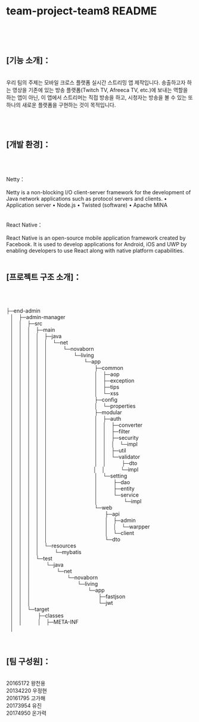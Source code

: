 team-project-team8 README
======================
<br> 
<br> 
<br> 

[기능 소개]：
-------------
<br> 
우리 팀의 주제는 모바일 크로스 플랫폼 실시간 스트리밍 앱 제작입니다. 송출하고자 하는 영상을 기존에 있는 방송 플랫폼(Twitch TV, Afreeca TV, etc.)에 보내는 역할을 하는 앱이 아닌, 이 앱에서 스트리머는 직접 방송을 하고, 시청자는 방송을 볼 수 있는 또 하나의 새로운 플랫폼을 구현하는 것이 목적입니다.
<br> 
<br> 
<br> 
<br> 

[개발 환경]：
----------
<br> 
<br> 
<br> 
Netty：
<br> 
<br> 
Netty is a non-blocking I/O client-server framework for the development of Java network applications such as protocol servers and clients. 
•	Application server
•	Node.js
•	Twisted (software)
•	Apache MINA
<br> 
<br> 
<br> 
React Native：
<br> 
<br> 
React Native is an open-source mobile application framework created by Facebook. It is used to develop applications for Android, iOS and UWP by enabling developers to use React along with native platform capabilities.
<br> 
<br> 

[프로젝트 구조 소개]：
--------------------
<br> 
<br> 
<br> 

<a>
<a>
├─end-admin<br>&#8194
│&#8194&#8194├─admin-manager<br>&#8194
│&#8194&#8194│&#8194&#8194├─src<br>&#8194
│&#8194&#8194│&#8194&#8194│&#8194&#8194├─main<br>&#8194
│&#8194&#8194│&#8194&#8194│&#8194&#8194│&#8194&#8194├─java<br>&#8194
│&#8194&#8194│&#8194&#8194│&#8194&#8194│&#8194&#8194│&#8194&#8194└─net<br>&#8194
│&#8194&#8194│&#8194&#8194│&#8194&#8194│&#8194&#8194│&#8194&#8194&#8194&#8194&#8194&#8194└─novaborn<br>&#8194
│&#8194&#8194│&#8194&#8194│&#8194&#8194│&#8194&#8194│&#8194&#8194&#8194&#8194&#8194&#8194&#8194&#8194&#8194&#8194└─living<br>&#8194
│&#8194&#8194│&#8194&#8194│&#8194&#8194│&#8194&#8194│&#8194&#8194&#8194&#8194&#8194&#8194&#8194&#8194&#8194&#8194&#8194&#8194&#8194&#8194└─app<br>&#8194
│&#8194&#8194│&#8194&#8194│&#8194&#8194│&#8194&#8194│&#8194&#8194&#8194&#8194&#8194&#8194&#8194&#8194&#8194&#8194&#8194&#8194&#8194&#8194&#8194&#8194&#8194&#8194├─common<br>&#8194
│&#8194&#8194│&#8194&#8194│&#8194&#8194│&#8194&#8194│&#8194&#8194&#8194&#8194&#8194&#8194&#8194&#8194&#8194&#8194&#8194&#8194&#8194&#8194&#8194&#8194&#8194&#8194│&#8194&#8194├─aop<br>&#8194
│&#8194&#8194│&#8194&#8194│&#8194&#8194│&#8194&#8194│&#8194&#8194&#8194&#8194&#8194&#8194&#8194&#8194&#8194&#8194&#8194&#8194&#8194&#8194&#8194&#8194&#8194&#8194│&#8194&#8194├─exception<br>&#8194
│&#8194&#8194│&#8194&#8194│&#8194&#8194│&#8194&#8194│&#8194&#8194&#8194&#8194&#8194&#8194&#8194&#8194&#8194&#8194&#8194&#8194&#8194&#8194&#8194&#8194&#8194&#8194│&#8194&#8194├─tips<br>&#8194
│&#8194&#8194│&#8194&#8194│&#8194&#8194│&#8194&#8194│&#8194&#8194&#8194&#8194&#8194&#8194&#8194&#8194&#8194&#8194&#8194&#8194&#8194&#8194&#8194&#8194&#8194&#8194│&#8194&#8194└─xss<br>&#8194
│&#8194&#8194│&#8194&#8194│&#8194&#8194│&#8194&#8194│&#8194&#8194&#8194&#8194&#8194&#8194&#8194&#8194&#8194&#8194&#8194&#8194&#8194&#8194&#8194&#8194&#8194&#8194├─config<br>&#8194
│&#8194&#8194│&#8194&#8194│&#8194&#8194│&#8194&#8194│&#8194&#8194&#8194&#8194&#8194&#8194&#8194&#8194&#8194&#8194&#8194&#8194&#8194&#8194&#8194&#8194&#8194&#8194│&#8194&#8194└─properties<br>&#8194
│&#8194&#8194│&#8194&#8194│&#8194&#8194│&#8194&#8194│&#8194&#8194&#8194&#8194&#8194&#8194&#8194&#8194&#8194&#8194&#8194&#8194&#8194&#8194&#8194&#8194&#8194&#8194├─modular<br>&#8194
│&#8194&#8194│&#8194&#8194│&#8194&#8194│&#8194&#8194│&#8194&#8194&#8194&#8194&#8194&#8194&#8194&#8194&#8194&#8194&#8194&#8194&#8194&#8194&#8194&#8194&#8194&#8194│&#8194&#8194├─auth<br>&#8194
│&#8194&#8194│&#8194&#8194│&#8194&#8194│&#8194&#8194│&#8194&#8194&#8194&#8194&#8194&#8194&#8194&#8194&#8194&#8194&#8194&#8194&#8194&#8194&#8194&#8194&#8194&#8194│&#8194&#8194│&#8194&#8194├─converter<br>&#8194
│&#8194&#8194│&#8194&#8194│&#8194&#8194│&#8194&#8194│&#8194&#8194&#8194&#8194&#8194&#8194&#8194&#8194&#8194&#8194&#8194&#8194&#8194&#8194&#8194&#8194&#8194&#8194│&#8194&#8194│&#8194&#8194├─filter<br>&#8194
│&#8194&#8194│&#8194&#8194│&#8194&#8194│&#8194&#8194│&#8194&#8194&#8194&#8194&#8194&#8194&#8194&#8194&#8194&#8194&#8194&#8194&#8194&#8194&#8194&#8194&#8194&#8194│&#8194&#8194│&#8194&#8194├─security<br>&#8194
│&#8194&#8194│&#8194&#8194│&#8194&#8194│&#8194&#8194│&#8194&#8194&#8194&#8194&#8194&#8194&#8194&#8194&#8194&#8194&#8194&#8194&#8194&#8194&#8194&#8194&#8194&#8194│&#8194&#8194│&#8194&#8194│&#8194&#8194└─impl<br>&#8194
│&#8194&#8194│&#8194&#8194│&#8194&#8194│&#8194&#8194│&#8194&#8194&#8194&#8194&#8194&#8194&#8194&#8194&#8194&#8194&#8194&#8194&#8194&#8194&#8194&#8194&#8194&#8194│&#8194&#8194│&#8194&#8194├─util<br>&#8194
│&#8194&#8194│&#8194&#8194│&#8194&#8194│&#8194&#8194│&#8194&#8194&#8194&#8194&#8194&#8194&#8194&#8194&#8194&#8194&#8194&#8194&#8194&#8194&#8194&#8194&#8194&#8194│&#8194&#8194│&#8194&#8194└─validator<br>&#8194
│&#8194&#8194│&#8194&#8194│&#8194&#8194│&#8194&#8194│&#8194&#8194&#8194&#8194&#8194&#8194&#8194&#8194&#8194&#8194&#8194&#8194&#8194&#8194&#8194&#8194&#8194&#8194│&#8194&#8194│&#8194&#8194&#8194&#8194&#8194&#8194├─dto<br>&#8194
│&#8194&#8194│&#8194&#8194│&#8194&#8194│&#8194&#8194│&#8194&#8194&#8194&#8194&#8194&#8194	&#8194&#8194&#8194&#8194&#8194&#8194&#8194&#8194&#8194&#8194&#8194│&#8194&#8194│&#8194&#8194&#8194&#8194&#8194&#8194└─impl<br>&#8194
│&#8194&#8194│&#8194&#8194│&#8194&#8194│&#8194&#8194│&#8194&#8194&#8194&#8194&#8194&#8194&#8194&#8194&#8194&#8194&#8194&#8194&#8194&#8194&#8194&#8194&#8194&#8194│&#8194&#8194└─setting<br>&#8194
│&#8194&#8194│&#8194&#8194│&#8194&#8194│&#8194&#8194│&#8194&#8194&#8194&#8194&#8194&#8194&#8194&#8194&#8194&#8194&#8194&#8194&#8194&#8194&#8194&#8194&#8194&#8194│&#8194&#8194&#8194&#8194&#8194&#8194├─dao<br>&#8194
│&#8194&#8194│&#8194&#8194│&#8194&#8194│&#8194&#8194│&#8194&#8194&#8194&#8194&#8194&#8194&#8194&#8194&#8194&#8194&#8194&#8194&#8194&#8194&#8194&#8194&#8194&#8194│&#8194&#8194&#8194&#8194&#8194&#8194├─entity<br>&#8194
│&#8194&#8194│&#8194&#8194│&#8194&#8194│&#8194&#8194│&#8194&#8194&#8194&#8194&#8194&#8194&#8194&#8194&#8194&#8194&#8194&#8194&#8194&#8194&#8194&#8194&#8194&#8194│&#8194&#8194&#8194&#8194&#8194&#8194└─service<br>&#8194
│&#8194&#8194│&#8194&#8194│&#8194&#8194│&#8194&#8194│&#8194&#8194&#8194&#8194&#8194&#8194&#8194&#8194&#8194&#8194&#8194&#8194&#8194&#8194&#8194&#8194&#8194&#8194│&#8194&#8194&#8194&#8194&#8194&#8194&#8194&#8194&#8194&#8194└─impl<br>&#8194
│&#8194&#8194│&#8194&#8194│&#8194&#8194│&#8194&#8194│&#8194&#8194&#8194&#8194&#8194&#8194&#8194&#8194&#8194&#8194&#8194&#8194&#8194&#8194&#8194&#8194&#8194&#8194└─web<br>&#8194
│&#8194&#8194│&#8194&#8194│&#8194&#8194│&#8194&#8194│&#8194&#8194&#8194&#8194&#8194&#8194&#8194&#8194&#8194&#8194&#8194&#8194&#8194&#8194&#8194&#8194&#8194&#8194&#8194&#8194&#8194&#8194├─api<br>&#8194
│&#8194&#8194│&#8194&#8194│&#8194&#8194│&#8194&#8194│&#8194&#8194&#8194&#8194&#8194&#8194&#8194&#8194&#8194&#8194&#8194&#8194&#8194&#8194&#8194&#8194&#8194&#8194&#8194&#8194&#8194&#8194│&#8194&#8194├─admin<br>&#8194
│&#8194&#8194│&#8194&#8194│&#8194&#8194│&#8194&#8194│&#8194&#8194&#8194&#8194&#8194&#8194&#8194&#8194&#8194&#8194&#8194&#8194&#8194&#8194&#8194&#8194&#8194&#8194&#8194&#8194&#8194&#8194│&#8194&#8194│&#8194&#8194└─warpper<br>&#8194
│&#8194&#8194│&#8194&#8194│&#8194&#8194│&#8194&#8194│&#8194&#8194&#8194&#8194&#8194&#8194&#8194&#8194&#8194&#8194&#8194&#8194&#8194&#8194&#8194&#8194&#8194&#8194&#8194&#8194&#8194&#8194│&#8194&#8194└─client<br>&#8194
│&#8194&#8194│&#8194&#8194│&#8194&#8194│&#8194&#8194│&#8194&#8194&#8194&#8194&#8194&#8194&#8194&#8194&#8194&#8194&#8194&#8194&#8194&#8194&#8194&#8194&#8194&#8194&#8194&#8194&#8194&#8194└─dto<br>&#8194
│&#8194&#8194│&#8194&#8194│&#8194&#8194│&#8194&#8194└─resources<br>&#8194
│&#8194&#8194│&#8194&#8194│&#8194&#8194│&#8194&#8194&#8194&#8194&#8194&#8194└─mybatis<br>&#8194
│&#8194&#8194│&#8194&#8194│&#8194&#8194└─test<br>&#8194
│&#8194&#8194│&#8194&#8194│&#8194&#8194&#8194&#8194&#8194&#8194└─java<br>&#8194
│&#8194&#8194│&#8194&#8194│&#8194&#8194&#8194&#8194&#8194&#8194&#8194&#8194&#8194&#8194└─net<br>&#8194
│&#8194&#8194│&#8194&#8194│&#8194&#8194&#8194&#8194&#8194&#8194&#8194&#8194&#8194&#8194&#8194&#8194&#8194&#8194└─novaborn<br>&#8194
│&#8194&#8194│&#8194&#8194│&#8194&#8194&#8194&#8194&#8194&#8194&#8194&#8194&#8194&#8194&#8194&#8194&#8194&#8194&#8194&#8194&#8194&#8194└─living<br>&#8194
│&#8194&#8194│&#8194&#8194│&#8194&#8194&#8194&#8194&#8194&#8194&#8194&#8194&#8194&#8194&#8194&#8194&#8194&#8194&#8194&#8194&#8194&#8194&#8194&#8194&#8194&#8194└─app<br>&#8194
│&#8194&#8194│&#8194&#8194│&#8194&#8194&#8194&#8194&#8194&#8194&#8194&#8194&#8194&#8194&#8194&#8194&#8194&#8194&#8194&#8194&#8194&#8194&#8194&#8194&#8194&#8194&#8194&#8194&#8194&#8194├─fastjson<br>&#8194
│&#8194&#8194│&#8194&#8194│&#8194&#8194&#8194&#8194&#8194&#8194&#8194&#8194&#8194&#8194&#8194&#8194&#8194&#8194&#8194&#8194&#8194&#8194&#8194&#8194&#8194&#8194&#8194&#8194&#8194&#8194└─jwt<br>&#8194
│&#8194&#8194│&#8194&#8194└─target<br>&#8194
│&#8194&#8194│&#8194&#8194&#8194&#8194&#8194&#8194├─classes<br>&#8194
│&#8194&#8194│&#8194&#8194&#8194&#8194&#8194&#8194│&#8194&#8194├─META-INF<br>&#8194
│&#8194&#8194<br>&#8194
<br>  
<br> 

[팀 구성원]：
--------
<br> 
20165172 왕천용<br> 
20134220 우정현<br> 
20161795 고가해<br> 
20173954 유진<br> 
20174950 온가력<br> 


